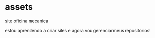 # assets
 site oficina mecanica 

estou aprendendo a criar sites e agora vou gerenciarmeus repositorios!